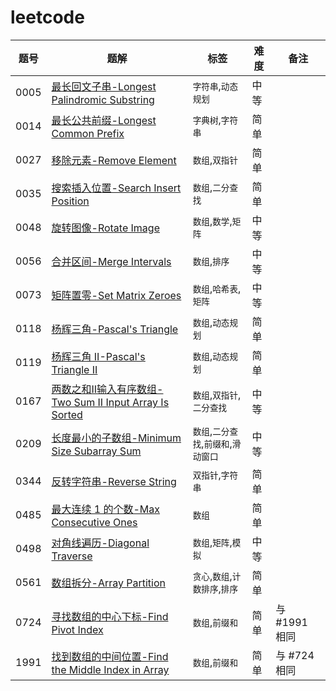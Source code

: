 # leetcode



| 题号    | 题解                                                                                                                                   | 标签         | 难度 | 备注        |
|-------|--------------------------------------------------------------------------------------------------------------------------------------|------------|----|-----------|
| 0005  | [最长回文子串-Longest Palindromic Substring](/solution/0001-0100/0005.Longest%20Palindromic%20Substring/README.md)                         |  `字符串`,`动态规划`  |  中等  |    |
| 0014  | [最长公共前缀-Longest Common Prefix](/solution/0001-0100/0014.Longest%20Common%20Prefix/README.md)                                         |  `字典树`,`字符串`  |  简单  |    |
| 0027  | [移除元素-Remove Element](/solution/0001-0100/0027.Remove%20Element/README.md)                                                           |  `数组`,`双指针`  |  简单  |    |
| 0035  | [搜索插入位置-Search Insert Position](/solution/0001-0100/0035.Search%20Insert%20Position/README.md)                                       | `数组`,`二分查找` | 简单 |  |
| 0048  | [旋转图像-Rotate Image](/solution/0001-0100/0048.Rotate%20Image/README.md)                                                               | `数组`,`数学`,`矩阵` | 中等 |  |
| 0056  | [合并区间-Merge Intervals](/solution/0001-0100/0056.Merge%20Intervals/README.md)                                                         | `数组`,`排序` | 中等 |  |
| 0073  | [矩阵置零-Set Matrix Zeroes](/solution/0000-0100/0073.Set%20Matrix%20Zeroes/README.md)                                                   |  `数组`,`哈希表`,`矩阵`  |  中等  |    |
| 0118  | [杨辉三角-Pascal's Triangle](/solution/0101-0200/0118.Pascal%27s%20Triangle/README.md)                                                   |  `数组`,`动态规划`  |  简单  |    |
| 0119  | [杨辉三角 II-Pascal's Triangle II](/solution/0101-0200/0119.Pascal%27s%20Triangle%20II/README.md)                                        |  `数组`,`动态规划`  |  简单  |    |
| 0167  | [两数之和II输入有序数组-Two Sum II Input Array Is Sorted](/solution/0101-0200/0167.Two%20Sum%20II%20-%20Input%20Array%20Is%20Sorted/README.md) |  `数组`,`双指针`,`二分查找`  |  中等  |
| 0209  | [长度最小的子数组-Minimum Size Subarray Sum](/solution/0201-0300/0209.Minimum%20Size%20Subarray%20Sum/README.md)                             |  `数组`,`二分查找`,`前缀和`,`滑动窗口`  |  中等  |    |
| 0344  | [反转字符串-Reverse String](/solution/0301-0400/0344.Reverse%20String/README.md)                                                          |  `双指针`,`字符串`  |  简单  |    |
| 0485  | [最大连续 1 的个数-Max Consecutive Ones](/solution/0401-0500/0485.Max%20Consecutive%20Ones/README.md)                                       |  `数组`  |  简单  |    |
| 0498  | [对角线遍历-Diagonal Traverse](/solution/0401-0500/0498.Diagonal%20Traverse/README.md)                                                    |  `数组`,`矩阵`,`模拟`  |  中等  |    |
| 0561  | [数组拆分-Array Partition](/solution/0501-0600/0561.Array%20Partition/README.md)                                                         |  `贪心`,`数组`,`计数排序`,`排序`  |  简单  |    |
| 0724  | [寻找数组的中心下标-Find Pivot Index](/solution/0701-0800/0724.Find%20Pivot%20Index/README.md)                                                | `数组`,`前缀和` | 简单 | 与 #1991 相同 |
| 1991  | [找到数组的中间位置-Find the Middle Index in Array](/solution/1901-2000/1991.Find%20the%20Middle%20Index%20in%20Array/README.md)              | `数组`,`前缀和` | 简单 | 与 #724 相同 |



